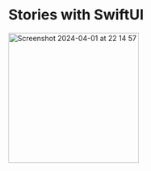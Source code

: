 # Stories with SwiftUI

<img width="258" alt="Screenshot 2024-04-01 at 22 14 57" src="https://github.com/faluhe/Insta-Stories/assets/18241760/34d0533c-405a-4053-a2a9-3aec595d034a">
